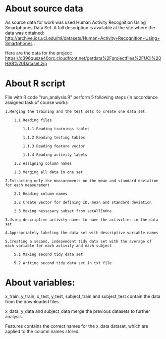 # About source data

As source data for work was used Human Activity Recognition Using Smartphones Data Set. A full description is available at the site where the data was obtained: http://archive.ics.uci.edu/ml/datasets/Human+Activity+Recognition+Using+Smartphones .

Here are the data for the project: https://d396qusza40orc.cloudfront.net/getdata%2Fprojectfiles%2FUCI%20HAR%20Dataset.zip

# About R script

File with R code "run_analysis.R" perform 5 following steps (in accordance assigned task of course work):

	1.Merging the training and the test sets to create one data set.
    
		1.1 Reading files
    
			1.1.1 Reading trainings tables
    	
			1.1.2 Reading testing tables
    
			1.1.3 Reading feature vector
    
			1.1.4 Reading activity labels
    
		1.2 Assigning column names
    
		1.3 Merging all data in one set

	2.Extracting only the measurements on the mean and standard deviation for each measurement
    	
		2.1 Reading column names
    
		2.2 Create vector for defining ID, mean and standard deviation
    	
		2.3 Making nessesary subset from setAllInOne
	
	3.Using descriptive activity names to name the activities in the data set
  	
	4.Appropriately labeling the data set with descriptive variable names
  	
	5.Creating a second, independent tidy data set with the average of each variable for each activity and each subject
    
		5.1 Making second tidy data set
    	
		5.2 Writing second tidy data set in txt file

# About variables:

x_train, y_train, x_test, y_test, subject_train and subject_test contain the data from the downloaded files.

x_data, y_data and subject_data merge the previous datasets to further analysis.

Features contains the correct names for the x_data dataset, which are applied to the column names stored.
